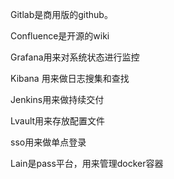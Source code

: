 Gitlab是商用版的github。

Confluence是开源的wiki

Grafana用来对系统状态进行监控

Kibana 用来做日志搜集和查找

Jenkins用来做持续交付

Lvault用来存放配置文件

sso用来做单点登录

Lain是pass平台，用来管理docker容器

